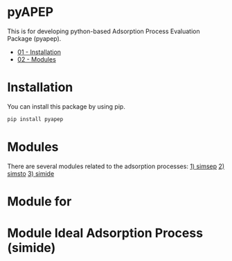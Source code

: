 # pyAPEP
This is for developing python-based Adsorption Process Evaluation Package (pyapep).



- [01 - Installation](https://github.com/sebyga/pyAPEP_v0_0_5#Installation)
- [02 - Modules](https://github.com/sebyga/pyAPEP_v0_0_5#Modules)


# Installation
You can install this package by using pip.
``` r
pip install pyapep
```

# Modules
There are several modules related to the adsorption processes:
[1) simsep](https://github.com/sebyga/pyAPEP_v0_0_5#Simsep)
[2) simsto](https://github.com/sebyga/pyAPEP_v0_0_5#Simsto)
[3) simide](https://github.com/sebyga/pyAPEP_v0_0_5#Module-Ideal-Adsorption-Process-(simide))

# Module for 

# Module Ideal Adsorption Process (simide)


